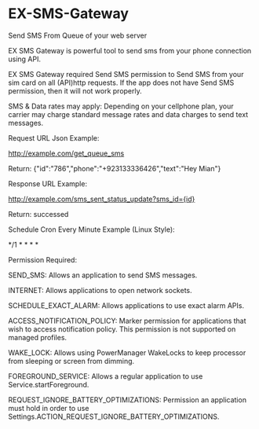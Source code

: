 # EX-SMS-Gateway
Send SMS From Queue of your web server


EX SMS Gateway is powerful tool to send sms from your phone connection using API.

EX SMS Gateway required Send SMS permission to Send SMS from your sim card on all (API)http requests. If the app does not have Send SMS permission, then it will not work properly.

SMS & Data rates may apply: Depending on your cellphone plan, your carrier may charge standard message rates and data charges to send text messages.

Request URL Json Example:

http://example.com/get_queue_sms

Return: {"id":"786","phone":"+923133336426","text":"Hey Mian"}


Response URL Example:


http://example.com/sms_sent_status_update?sms_id={id}

Return: successed


Schedule Cron Every Minute Example (Linux Style):

*/1 * * * *

Permission Required:

SEND_SMS: Allows an application to send SMS messages.

INTERNET: Allows applications to open network sockets.

SCHEDULE_EXACT_ALARM: Allows applications to use exact alarm APIs.

ACCESS_NOTIFICATION_POLICY: Marker permission for applications that wish to access notification policy. This permission is not supported on managed profiles.

WAKE_LOCK: Allows using PowerManager WakeLocks to keep processor from sleeping or screen from dimming.

FOREGROUND_SERVICE: Allows a regular application to use Service.startForeground.

REQUEST_IGNORE_BATTERY_OPTIMIZATIONS: Permission an application must hold in order to use Settings.ACTION_REQUEST_IGNORE_BATTERY_OPTIMIZATIONS.
